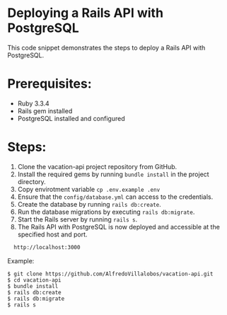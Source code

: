 # Deploying a Rails API with PostgreSQL

This code snippet demonstrates the steps to deploy a Rails API with PostgreSQL.

# Prerequisites:
  - Ruby 3.3.4
  - Rails gem installed
  - PostgreSQL installed and configured

# Steps:
 1. Clone the vacation-api project repository from GitHub.
 2. Install the required gems by running `bundle install` in the project directory.
 3. Copy envirotment variable `cp .env.example .env`
 4. Ensure that the `config/database.yml` can access to the credentials.
 4. Create the database by running `rails db:create`.
 5. Run the database migrations by executing `rails db:migrate`.
 6. Start the Rails server by running `rails s`.
 7. The Rails API with PostgreSQL is now deployed and accessible at the specified host and port.

```bash
  http://localhost:3000
```

 Example:
 ```
 $ git clone https://github.com/AlfredoVillalobos/vacation-api.git
 $ cd vacation-api
 $ bundle install
 $ rails db:create
 $ rails db:migrate
 $ rails s
 ```
